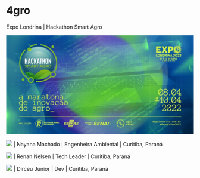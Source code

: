 # 4gro
Expo Londrina | Hackathon Smart Agro

<img src="https://raw.githubusercontent.com/dirceu-jr/4gro/main/621e379dd629b-lg.jpeg" />

<img src="https://media4.giphy.com/media/lu01tsQqf1mJuHrFVq/giphy.gif" width="420" /> | Nayana Machado | Engenheira Ambiental | Curitiba, Paraná

<img src="https://media.giphy.com/media/RbDKaczqWovIugyJmW/giphy.gif" width="420" /> | Renan Nelsen | Tech Leader | Curitiba, Paraná

<img src="https://media.giphy.com/media/MdA16VIoXKKxNE8Stk/giphy.gif" width="420" /> | Dirceu Junior | Dev | Curitiba, Paraná